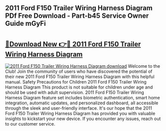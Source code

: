 ## 2011 Ford F150 Trailer Wiring Harness Diagram PDf Free Download - Part-b45 Service Owner Guide mGyFi

# <h2><a href="http://dfhdlw.blite.top/?on=2011+Ford+F150+Trailer+Wiring+Harness+Diagram">🔗Download New 👉🔴 2011 Ford F150 Trailer Wiring Harness Diagram</a></h2>

[![2011 Ford F150 Trailer Wiring Harness Diagram download](https://i.imgur.com/lujVjoI.png)](http://dfhdlw.blite.top/?on=2011+Ford+F150+Trailer+Wiring+Harness+Diagram)
Welcome to the Club! Join the community of users who have discovered the potential of their new 2011 Ford F150 Trailer Wiring Harness Diagram with this helpful manual. Safety Precautions for Children 2011 Ford F150 Trailer Wiring Harness Diagram This product is not suitable for children under age and should be used with adult supervision. 2011 Ford F150 Trailer Wiring Harness Diagram feature set includes biometric authentication, smart home integration, automatic updates, and personalized dashboard, all accessible through the sleek and user-friendly interface. It's our hope that the 2011 Ford F150 Trailer Wiring Harness Diagram has provided you with valuable insights to kickstart your new device. If you encounter any issues, reach out to our customer service.
